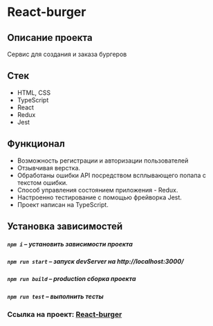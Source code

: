 # React-burger

## Описание проекта
Сервис для создания и заказа бургеров

##  Стек
- HTML, CSS
- TypeScript
- React
- Redux
- Jest

## Функционал
- Возможность регистрации и авторизации пользователей
- Отзывчивая верстка.
- Обработаны ошибки API посредством всплывающего попапа с текстом ошибки.
- Cпособ управления состоянием приложения - Redux.
- Настроенно тестирование с помощью фрейворка Jest.
- Проект написан на TypeScript.

##  Установка зависимостей

##### `npm i` – установить зависимости проекта

##### `npm run start` – запуск devServer на http://localhost:3000/

##### `npm run build` – production сборка проекта

##### `npm run test` – выполнить тесты

### Ссылка на проект: [React-burger](https://glebzhdanov.github.io/react-burger/)




